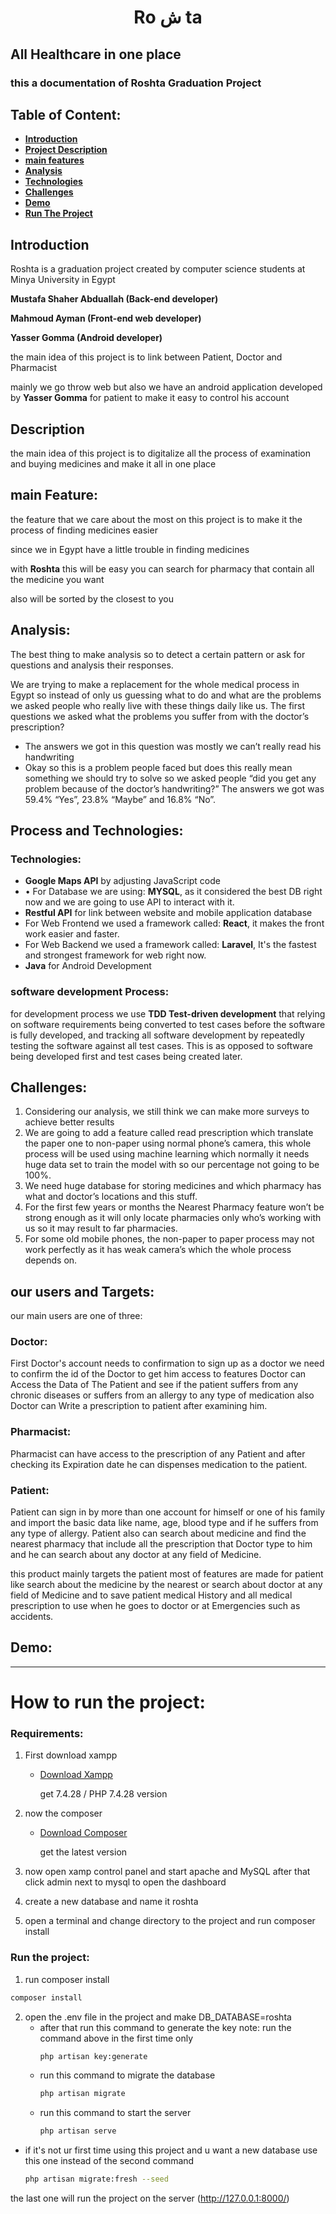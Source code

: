 <h1 style="text-align:center;">Ro ش ta</h1>

## All Healthcare in one place

### this a documentation of Roshta Graduation Project 

## Table of Content:
- [**Introduction**](#introduction)
- [**Project Description**](#description)
- [**main features**](#main-feature)
- [**Analysis**](#analysis)
- [**Technologies**](#process-and-technologies)
- [**Challenges**](#challenges)
- [**Demo**](#Demo)
- [**Run The Project**](#how-to-run-the-project)
## Introduction

Roshta is a graduation project created by computer science students at Minya University in Egypt 

**Mustafa Shaher Abduallah (Back-end developer)**

**Mahmoud Ayman  (Front-end web developer)**

**Yasser Gomma (Android developer)**

the main idea of this project is to link between Patient, Doctor and Pharmacist 

mainly we go throw web but also we have an android application developed by **Yasser Gomma** for patient to make it easy to control his account 

## Description

the main idea of this project is to digitalize all the process of examination and buying medicines and make it all in one place 

## main Feature:

the feature that we care about the most on this project is to make it the process of finding medicines easier

since we in Egypt have a little trouble in finding medicines 

with **Roshta** this will be easy you can search for pharmacy that contain all the medicine you want 

also will be sorted by the closest to you 

## Analysis:

The best thing to make analysis so to detect a certain pattern or ask for questions and analysis their responses.

We are trying to make a replacement for the whole medical process in Egypt so instead of only us guessing what to do and what are the problems we asked people who really live with these things daily like us. The first questions we asked what the problems you suffer from with the doctor’s prescription?

- The answers we got in this question was mostly we can’t really read his handwriting
- Okay so this is a problem people faced but does this really mean something we should try to solve so we asked people 
“did you get any problem because of the doctor’s handwriting?”
The answers we got was 59.4% “Yes”, 23.8% “Maybe” and 16.8% “No”.

## Process and Technologies:

### Technologies:

- **Google Maps API** by adjusting JavaScript code
- •  For Database we are using: **MYSQL**, as it considered the best DB right now and we are going to use API to interact with it.
- **Restful API** for link between website and mobile application database
- For Web Frontend we used a framework called: **React**, it makes the front work easier and faster.
- For Web Backend we used a framework called: **Laravel**, It's the fastest and strongest framework for web right now.
- **Java** for Android Development

### software development Process:

for development process we use **TDD Test-driven development** that relying on software requirements being converted to test cases before the software is fully developed, and tracking all software development by repeatedly testing the software against all test cases. This is as opposed to software being developed first and test cases being created later.

## Challenges:

1. Considering our analysis, we still think we can make more surveys to achieve better results
2. We are going to add a feature called read prescription which translate the paper one to non-paper using normal phone’s camera, this whole process will be used using machine learning which normally it needs huge data set to train the model with so our percentage not going to be 100%.
3. We need huge database for storing medicines and which pharmacy has what and doctor’s locations and this stuff.
4. For the first few years or months the Nearest Pharmacy feature won’t be strong enough as it will only locate pharmacies only who’s working with us so it may result to far pharmacies.
5. For some old mobile phones, the non-paper to paper process may not work perfectly as it has weak camera’s which the whole process depends on.

## our users and Targets:

our main users are one of three: 

### **Doctor:**

First Doctor's account needs to confirmation to sign up as a doctor we need to confirm the id of the Doctor to get him access to features  Doctor can Access the Data of The Patient and see if the patient suffers from any chronic diseases or suffers from an allergy to any type of medication also Doctor can Write a prescription to patient after examining him. 

### **Pharmacist:**

Pharmacist can have access to the prescription of any Patient and after checking its Expiration date he can dispenses medication to the patient.

### **Patient:**

Patient can sign in by more than one account for himself or one of his family and import the basic data like name, age, blood type and if he suffers from any type of allergy. Patient also can search about medicine and find the nearest pharmacy that include all the prescription that Doctor type to him and he can search about any doctor at any field of Medicine.

this product mainly targets the patient most of features are made for patient like search about the medicine by the nearest or search about doctor at any field of Medicine and to save patient medical History and all medical prescription to use when he goes to doctor or at Emergencies such as accidents.

## Demo:

---
# How to run the project:

### Requirements:
1. First download xampp
   - [Download Xampp](https://www.apachefriends.org/download.html)

     get 7.4.28 / PHP 7.4.28 version
2. now the composer
   - [Download Composer](https://getcomposer.org/download/)

     get the latest version

3. now open xamp control panel and start apache and MySQL after that click admin next to mysql to open the dashboard

4. create a new database and name it roshta

5. open a terminal and change directory to the project and run composer install

### Run the project:

1. run composer install

```bash
composer install
```




2. open the .env file in the project and make DB_DATABASE=roshta 
    - after that run this command to generate the key
    note: run the command above in the first time only
        ```bash
        php artisan key:generate
        ```
    - run this command to migrate the database
        ```bash
        php artisan migrate
        ```
    - run this command to start the server
        ```bash
        php artisan serve
        ```

- if it's not ur first time using this project and u want a new database use this one instead of the second command
    ```bash
    php artisan migrate:fresh --seed
    ```
the last one will run the project on the server (http://127.0.0.1:8000/)
